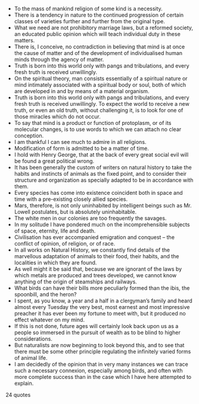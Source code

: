  - To the mass of mankind religion of some kind is a necessity.
 - There is a tendency in nature to the continued progression of certain classes of varieties further and further from the original type.
 - What we need are not prohibitory marriage laws, but a reformed society, an educated public opinion which will teach individual duty in these matters.
 - There is, I conceive, no contradiction in believing that mind is at once the cause of matter and of the development of individualised human minds through the agency of matter.
 - Truth is born into this world only with pangs and tribulations, and every fresh truth is received unwillingly.
 - On the spiritual theory, man consists essentially of a spiritual nature or mind intimately associated with a spiritual body or soul, both of which are developed in and by means of a material organism.
 - Truth is born into this world only with pangs and tribulations, and every fresh truth is received unwillingly. To expect the world to receive a new truth, or even an old truth, without challenging it, is to look for one of those miracles which do not occur.
 - To say that mind is a product or function of protoplasm, or of its molecular changes, is to use words to which we can attach no clear conception.
 - I am thankful I can see much to admire in all religions.
 - Modification of form is admitted to be a matter of time.
 - I hold with Henry George, that at the back of every great social evil will be found a great political wrong.
 - It has been generally the custom of writers on natural history to take the habits and instincts of animals as the fixed point, and to consider their structure and organization as specially adapted to be in accordance with them.
 - Every species has come into existence coincident both in space and time with a pre-existing closely allied species.
 - Mars, therefore, is not only uninhabited by intelligent beings such as Mr. Lowell postulates, but is absolutely uninhabitable.
 - The white men in our colonies are too frequently the savages.
 - In my solitude I have pondered much on the incomprehensible subjects of space, eternity, life and death.
 - Civilisation has ever accompanied emigration and conquest – the conflict of opinion, of religion, or of race.
 - In all works on Natural History, we constantly find details of the marvellous adaptation of animals to their food, their habits, and the localities in which they are found.
 - As well might it be said that, because we are ignorant of the laws by which metals are produced and trees developed, we cannot know anything of the origin of steamships and railways.
 - What birds can have their bills more peculiarly formed than the ibis, the spoonbill, and the heron?
 - I spent, as you know, a year and a half in a clergyman’s family and heard almost every Tuesday the very best, most earnest and most impressive preacher it has ever been my fortune to meet with, but it produced no effect whatever on my mind.
 - If this is not done, future ages will certainly look back upon us as a people so immersed in the pursuit of wealth as to be blind to higher considerations.
 - But naturalists are now beginning to look beyond this, and to see that there must be some other principle regulating the infinitely varied forms of animal life.
 - I am decidedly of the opinion that in very many instances we can trace such a necessary connexion, especially among birds, and often with more complete success than in the case which I have here attempted to explain.

24 quotes